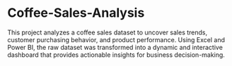 # Coffee-Sales-Analysis
This project analyzes a coffee sales dataset to uncover sales trends, customer purchasing behavior, and product performance. Using Excel and Power BI, the raw dataset was transformed into a dynamic and interactive dashboard that provides actionable insights for business decision-making.

